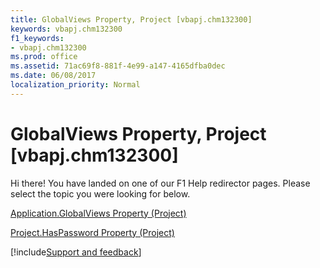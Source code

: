 ```yaml
---
title: GlobalViews Property, Project [vbapj.chm132300]
keywords: vbapj.chm132300
f1_keywords:
- vbapj.chm132300
ms.prod: office
ms.assetid: 71ac69f8-881f-4e99-a147-4165dfba0dec
ms.date: 06/08/2017
localization_priority: Normal
---
```



# GlobalViews Property, Project [vbapj.chm132300]

Hi there! You have landed on one of our F1 Help redirector pages. Please select the topic you were looking for below.

[Application.GlobalViews Property (Project)](https://msdn.microsoft.com/library/6f85147a-cc5c-dd8a-c091-68af6c3d5c98%28Office.15%29.aspx)

[Project.HasPassword Property (Project)](https://msdn.microsoft.com/library/2c00e008-94d9-5d0a-d3b9-dcb57af04a19%28Office.15%29.aspx)

[!include[Support and feedback](~/includes/feedback-boilerplate.md)]